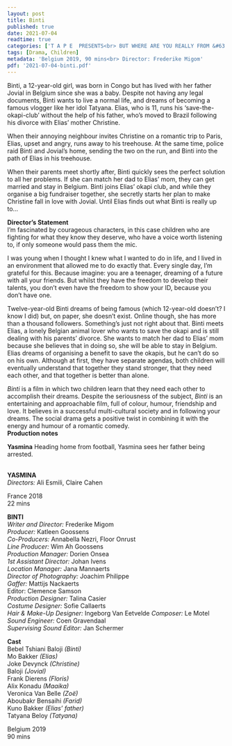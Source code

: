 ```yaml
---
layout: post
title: Binti
published: true
date: 2021-07-04
readtime: true
categories: ['T A P E  PRESENTS<br> BUT WHERE ARE YOU REALLY FROM &#63']
tags: [Drama, Children]
metadata: 'Belgium 2019, 90 mins<br> Director: Frederike Migom'
pdf: '2021-07-04-binti.pdf'
---
```


Binti, a 12-year-old girl, was born in Congo but has lived with her father Jovial in Belgium since she was a baby. Despite not having any legal documents, Binti wants to live a normal life, and dreams of becoming a famous vlogger like her idol Tatyana. Elias, who is 11, runs his ‘save-the-okapi-club’ without the help of his father, who’s moved to Brazil following his divorce with Elias’ mother Christine.

When their annoying neighbour invites Christine on a romantic trip to Paris, Elias, upset and angry, runs away to his treehouse. At the same time, police raid Binti and Jovial’s home, sending the two on the run, and Binti into the path of Elias in his treehouse.

When their parents meet shortly after, Binti quickly sees the perfect solution to all her problems. If she can match her dad to Elias’ mom, they can get married and stay in Belgium. Binti joins Elias’ okapi club, and while they organise a big fundraiser together, she secretly starts her plan to make Christine fall in love with Jovial. Until Elias finds out what Binti is really up to…<br>

**Director’s Statement**<br>
I’m fascinated by courageous characters, in this case children who are fighting for what they know they deserve, who have a voice worth listening to, if only someone would pass them the mic.

I was young when I thought I knew what I wanted to do in life, and I lived in an environment that allowed me to do exactly that. Every single day, I’m grateful for this. Because imagine: you are a teenager, dreaming of a future with all your friends. But whilst they have the freedom to develop their talents, you don’t even have the freedom to show your ID, because you don’t have one.

Twelve-year-old Binti dreams of being famous (which 12-year-old doesn’t?  I know I did) but, on paper, she doesn’t exist. Online though, she has more than a thousand followers. Something’s just not right about that. Binti meets Elias, a lonely Belgian animal lover who wants to save the okapi and is still dealing with his parents’ divorce. She wants to match her dad to Elias’ mom because she believes that in doing so, she will be able to stay in Belgium. Elias dreams of organising a benefit to save the okapis, but he can’t do so on his own. Although at first, they have separate agendas, both children will eventually understand that together they stand stronger, that they need each other, and that together is better than alone.

_Binti_ is a film in which two children learn that they need each other to accomplish their dreams. Despite the seriousness of the subject, _Binti_ is an entertaining and approachable film, full of colour, humour, friendship and love. It believes in a successful multi-cultural society and in following your dreams. The social drama gets a positive twist in combining it with the energy and humour of a romantic comedy.<br>
**Production notes**<br>

**Yasmina**
Heading home from football, Yasmina sees her father being arrested.<br>
<br>

**YASMINA**<br>
_Directors:_ Ali Esmili, Claire Cahen

France 2018<br>
22 mins<br>

**BINTI**<br>
_Writer and Director:_ Frederike Migom<br>
_Producer:_ Katleen Goossens<br>
_Co-Producers:_ Annabella Nezri, Floor Onrust<br>
_Line Producer:_ Wim Ah Goossens<br>
_Production Manager:_ Dorien Onsea<br>
_1st Assistant Director:_ Johan Ivens<br>
_Location_ _Manager:_ Jana Mannaerts<br>
_Director of Photography:_ Joachim Philippe<br>
_Gaffer:_ Mattijs Nackaerts<br>
Editor: Clemence Samson<br>
_Production_ _Designer:_ Talina Casier<br>
_Costume Designer:_ Sofie Callaerts<br>
_Hair & Make-Up Designer:_ Ingeborg Van Eetvelde _Composer:_ Le Motel<br>
_Sound_ _Engineer:_ Coen Gravendaal<br>
_Supervising Sound Editor:_ Jan Schermer<br>

**Cast**<br>
Bebel Tshiani Baloji _(Binti)_<br>
Mo Bakker _(Elias)_<br>
Joke Devynck _(Christine)_<br>
Baloji _(Jovial)_<br>
Frank Dierens _(Floris)_<br>
Alix Konadu _(Maaika)_<br>
Veronica Van Belle _(Zoë)_<br>
Aboubakr Bensaihi _(Farid)_<br>
Kuno Bakker _(Elias’ father)_<br>
Tatyana Beloy _(Tatyana)_<br>

Belgium 2019<br>
90 mins<br>
